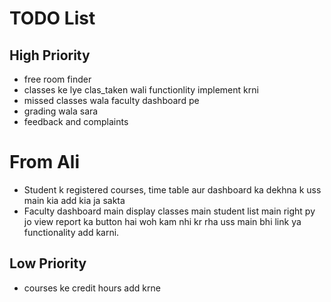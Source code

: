 # TODO List

## High Priority

- free room finder
- classes ke lye clas_taken wali functionlity implement krni
- missed classes wala faculty dashboard pe
- grading wala sara 
- feedback and complaints

# From Ali
- Student k registered courses, time table aur dashboard ka dekhna k uss main kia add kia ja sakta
- Faculty dashboard main display classes main student list main right py jo view report ka button hai woh kam nhi kr rha uss main bhi link ya functionality add karni.


## Low Priority


- courses ke credit hours add krne
